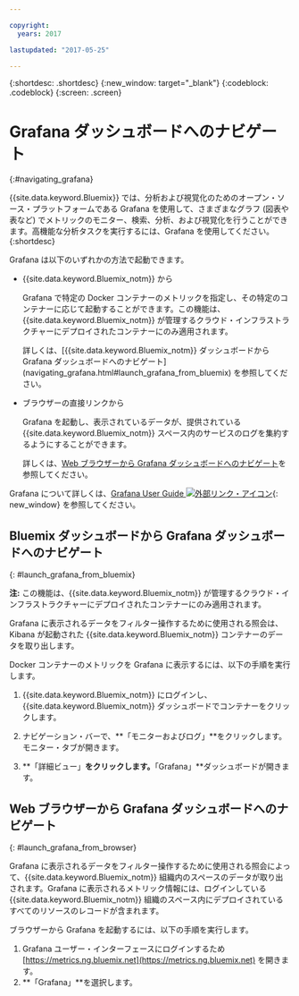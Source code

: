 ```yaml
---

copyright:
  years: 2017

lastupdated: "2017-05-25"

---
```



{:shortdesc: .shortdesc}
{:new_window: target="_blank"}
{:codeblock: .codeblock}
{:screen: .screen}

# Grafana ダッシュボードへのナビゲート
{:#navigating_grafana}

{{site.data.keyword.Bluemix}} では、分析および視覚化のためのオープン・ソース・プラットフォームである Grafana を使用して、さまざまなグラフ (図表や表など) でメトリックのモニター、検索、分析、および視覚化を行うことができます。高機能な分析タスクを実行するには、Grafana を使用してください。
{:shortdesc}

Grafana は以下のいずれかの方法で起動できます。

* {{site.data.keyword.Bluemix_notm}} から

    Grafana で特定の Docker コンテナーのメトリックを指定し、その特定のコンテナーに応じて起動することができます。この機能は、{{site.data.keyword.Bluemix_notm}} が管理するクラウド・インフラストラクチャーにデプロイされたコンテナーにのみ適用されます。 
    
    詳しくは、[{{site.data.keyword.Bluemix_notm}} ダッシュボードから Grafana ダッシュボードへのナビゲート] (navigating_grafana.html#launch_grafana_from_bluemix) を参照してください。

* ブラウザーの直接リンクから

    Grafana を起動し、表示されているデータが、提供されている {{site.data.keyword.Bluemix_notm}} スペース内のサービスのログを集約するようにすることができます。
    
    詳しくは、[Web ブラウザーから Grafana ダッシュボードへのナビゲート](navigating_grafana.html#launch_grafana_from_browser)を参照してください。
    
Grafana について詳しくは、[Grafana User Guide ![外部リンク・アイコン](../../../icons/launch-glyph.svg "外部リンク・アイコン")](http://docs.grafana.org/guides/getting_started/ "外部リンク・アイコン"){: new_window} を参照してください。


##  Bluemix ダッシュボードから Grafana ダッシュボードへのナビゲート
{: #launch_grafana_from_bluemix}

**注:** この機能は、{{site.data.keyword.Bluemix_notm}} が管理するクラウド・インフラストラクチャーにデプロイされたコンテナーにのみ適用されます。 

Grafana に表示されるデータをフィルター操作するために使用される照会は、Kibana が起動された {{site.data.keyword.Bluemix_notm}} コンテナーのデータを取り出します。 

Docker コンテナーのメトリックを Grafana に表示するには、以下の手順を実行します。

1. {{site.data.keyword.Bluemix_notm}} にログインし、{{site.data.keyword.Bluemix_notm}} ダッシュボードでコンテナーをクリックします。 
    
2. ナビゲーション・バーで、**「モニターおよびログ」**をクリックします。モニター・タブが開きます。 
    
3. **「詳細ビュー」**をクリックします。**「Grafana」**ダッシュボードが開きます。


##  Web ブラウザーから Grafana ダッシュボードへのナビゲート
{: #launch_grafana_from_browser}

Grafana に表示されるデータをフィルター操作するために使用される照会によって、{{site.data.keyword.Bluemix_notm}} 組織内のスペースのデータが取り出されます。Grafana に表示されるメトリック情報には、ログインしている {{site.data.keyword.Bluemix_notm}} 組織のスペース内にデプロイされているすべてのリソースのレコードが含まれます。

ブラウザーから Grafana を起動するには、以下の手順を実行します。

1. Grafana ユーザー・インターフェースにログインするため [https://metrics.ng.bluemix.net](https://metrics.ng.bluemix.net) を開きます。
2. **「Grafana」**を選択します。
     

